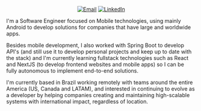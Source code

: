 <p align="center">
	<a href="mailto:contact@luizmatias.com"><img img src="https://img.shields.io/badge/gmail-%23EA4335.svg?logo=gmail&logoColor=white" alt="Email"/></a>
	<a href="https://www.linkedin.com/in/luizmatiasdev/"><img src="https://img.shields.io/badge/linkedin-%230A66C2.svg?logo=linkedin&logoColor=white" alt="LinkedIn"/></a>
</p>

I'm a Software Engineer focused on Mobile technologies, using mainly Android to develop solutions for companies that have large and worldwide apps.

Besides mobile development, I also worked with Spring Boot to develop API's (and still use it to develop personal projects and keep up to date with the stack) and I'm currently learning fullstack technologies such as React and NextJS (to develop frontend websites and mobile apps) so I can be fully autonomous to implement end-to-end solutions.

I'm currently based in Brazil working remotely with teams around the entire America (US, Canada and LATAM), and interested in continuing to evolve as a developer by helping companies creating and maintaining high-scalable systems with international impact, regardless of location.
